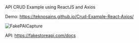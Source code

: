 API CRUD Example using ReactJS and Axios


Demo: https://teknosains.github.io/Crud-Example-React-Axios/

![FakePAICapture](https://user-images.githubusercontent.com/3906229/157178377-944e79bc-0395-49aa-acf2-46d2392e872d.PNG)

API: https://fakestoreapi.com/docs